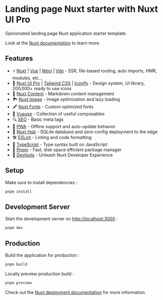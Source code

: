# Landing page Nuxt starter with Nuxt UI Pro

Opinionated landing page Nuxt application starter template.

Look at the [Nuxt documentation](https://nuxt.com/docs/getting-started/introduction) to learn more.

## Features

- ⚡️ [Nuxt](https://nuxt.com) | [Vue](https://vuejs.org) | [Nitro](https://nitro.unjs.io) | [Vite](https://vitejs.dev) - SSR, file-based routing, auto imports, HMR, modules, etc...
- 🎨 [Nuxt UI Pro](https://ui.nuxt.com) | [Tailwind CSS](https://tailwindcss.com) | [Iconify](https://icones.js.org) - Design system, UI library, 200,000+ ready to use icons
- 📝 [Nuxt Content](https://content.nuxt.com) - Markdown content management
- 🏞️ [Nuxt Image](https://image.nuxt.com) - Image optimization and lazy loading
- 🖋️ [Nuxt Fonts](https://fonts.nuxt.com) - Custom optimized fonts
- 💫 [Vueuse](https://vueuse.org) - Collection of useful composables
- 🔍 [SEO](https://nuxt.com/docs/getting-started/seo-meta) - Basic meta tags
- 📲 [PWA](https://vite-pwa-org.netlify.app) - Offline support and auto-update behavior
- 🚀 [Nuxt Hub](https://hub.nuxt.com) - SQLite database and zero-config deployment to the edge
- 🛠️ [ESLint](https://eslint.nuxt.com) - Linting and code formatting
- 🧰 [TypeScript](https://www.typescriptlang.org) - Type syntax built on JavaScript
- 🧩 [Pnpm](https://pnpm.io) - Fast, disk space efficient package manager
- 🔋 [Devtools](https://devtools.nuxt.com) - Unleash Nuxt Developer Experience

## Setup

Make sure to install dependencies :

```bash
pnpm install
```

## Development Server

Start the development server on [http://localhost:3000](http://localhost:3000) :

```bash
pnpm dev
```

## Production

Build the application for production :

```bash
pnpm build
```

Locally preview production build :

```bash
pnpm preview
```

Check out the [Nuxt deployment documentation](https://nuxt.com/docs/getting-started/deployment) for more information.
